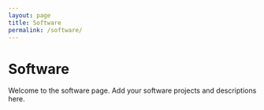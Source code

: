 ```yaml
---
layout: page
title: Software
permalink: /software/
---
```


# Software

Welcome to the software page. Add your software projects and descriptions here.
